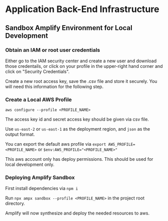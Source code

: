 # Application Back-End Infrastructure

## Sandbox Amplify Environment for Local Development

### Obtain an IAM or root user credentials

Either go to the IAM security center and create a new user and download those credentails, or click on your profile in the upper-right hand corner
and click on "Security Credentials".

Create a new root access key, save the .csv file and store it securely. You will need this information for the following step.

### Create a Local AWS Profile

`aws configure --profile <PROFILE_NAME>`

The access key id and secret access key should be given via csv file.

Use `us-east-2` or `us-east-1` as the deployment region, and `json` as the output format.

You can export the default aws profile via `export AWS_PROFILE=<PROFILE_NAME>` or `$env:AWS_PROFILE="<PROFILE_NAME>"`

This aws account only has deploy permissions. This should be used for local development only.

### Deploying Amplify Sandbox

First install dependencies via `npm i`

Run `npx ampx sandbox --profile <PROFILE_NAME>` in the project root directory.

Amplify will now synthesize and deploy the needed resources to aws.
